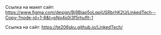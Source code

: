 Ссылка на макет сайт: https://www.figma.com/design/Bj9Bjap5oLqpjUSRbrhK2U/LinkedTech--Copy-?node-id=1-8&t=pNo4s0i3f5rhufIt-1

Ссылка на сайт: https://te206sku.github.io/LinkedTech/
